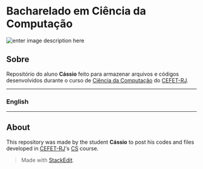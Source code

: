 # Bacharelado em Ciência da Computação


![enter image description here](http://www.cefet-rj.br/attachments/article/431/Horizontal%20azul.jpg)


## Sobre
Repositório do aluno **Cássio** feito para armazenar arquivos e códigos desenvolvidos durante o curso de [Ciência da Computação](http://www.cefet-rj.br/index.php/bacharelado-em-ciencia-da-computacao) do [CEFET-RJ](http://www.cefet-rj.br/).

---
### English
---
## About
This repository was made by the student **Cássio** to post his codes and files developed in [CEFET-RJ](http://www.cefet-rj.br/)'s [CS](http://www.cefet-rj.br/index.php/bacharelado-em-ciencia-da-computacao) course.

>Made with [StackEdit](https://stackedit.io/).
